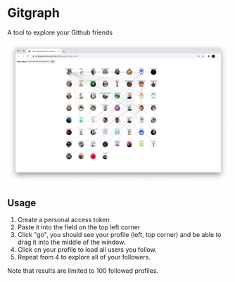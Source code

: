 # Gitgraph
A tool to explore your Github friends

<img alt="" src="Bildschirmfoto 2020-07-22 um 15.12.34.png">

## Usage

1. Create a personal access token
2. Paste it into the field on the top left corner
3. Click "go", you should see your profile (left, top corner) and be able to drag it into the middle of the window.
4. Click on your profile to load all users you follow.
5. Repeat from 4 to explore all of your followers.

Note that results are limited to 100 followed profiles.
